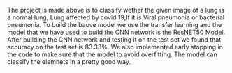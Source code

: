 The project is made above is to classify wether the given image of a lung is a normal lung, Lung affected by covid 19,If it is Viral pneumonia or bacterial pneumonia. To build the baove model we use the transfer learning and the model that we have used to build the CNN network is the ResNET50 Model. After building the CNN network and testing it on the test set we found that accuracy on the test set is 83.33%. We also implemented early stopping in the code to make sure that the model to avoid overfitting. The model can classify the elemnets in a pretty good way. 
